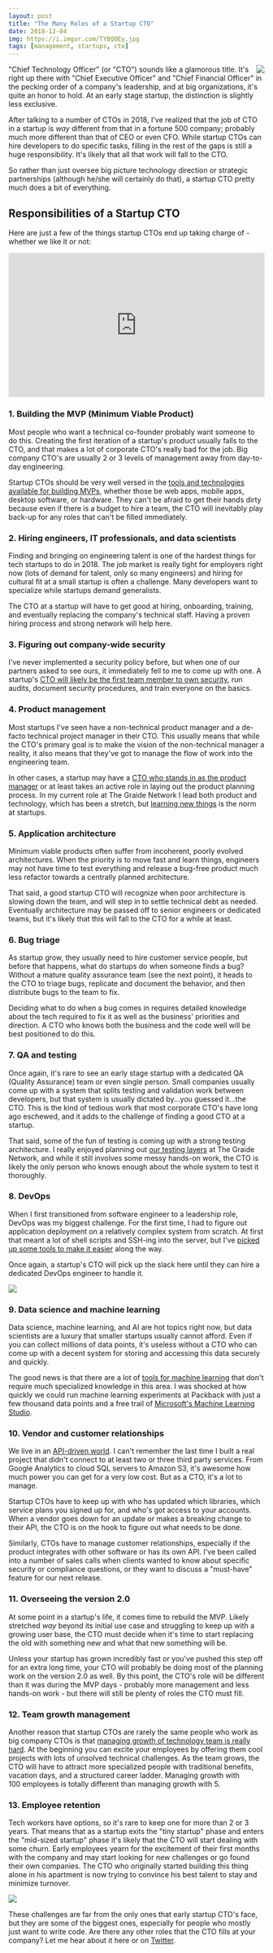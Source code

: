 ```yaml
---
layout: post
title: "The Many Roles of a Startup CTO"
date: 2018-12-04
img: https://i.imgur.com/TYBQOEy.jpg
tags: [management, startups, cto]
---
```


<img src="https://i.imgur.com/e43eJtu.jpg" style="float:right; margin-left: 15px; max-width: 350px">

"Chief Technology Officer" (or "CTO") sounds like a glamorous title. It's right up there with "Chief Executive Officer" and "Chief Financial Officer" in the pecking order of a company's leadership, and at big organizations, it's quite an honor to hold. At an early stage startup, the distinction is slightly less exclusive.

After talking to a number of CTOs in 2018, I've realized that the job of CTO in a startup is _way_ different from that in a fortune 500 company; probably much more different than that of CEO or even CFO. While startup CTOs can hire developers to do specific tasks, filling in the rest of the gaps is still a huge responsibility. It's likely that all that work will fall to the CTO.

So rather than just oversee big picture technology direction or strategic partnerships (although he/she will certainly do that), a startup CTO pretty much does a bit of everything.

## Responsibilities of a Startup CTO
Here are just a few of the things startup CTOs end up taking charge of - whether we like it or not: 

<style>.embed-container { position: relative; padding-bottom: 56.25%; height: 0; overflow: hidden; max-width: 100%; } .embed-container iframe, .embed-container object, .embed-container embed { position: absolute; top: 0; left: 0; width: 100%; height: 100%; }</style><div class='embed-container'><iframe src='https://www.youtube.com/embed/AABZMJcqVA4' frameborder='0' allowfullscreen></iframe></div>

### 1. Building the MVP (Minimum Viable Product)

Most people who want a technical co-founder probably want someone to do this. Creating the first iteration of a startup's product usually falls to the CTO, and that makes a lot of corporate CTO's really bad for the job. Big company CTO's are usually 2 or 3 levels of management away from day-to-day engineering.

Startup CTOs should be very well versed in the [tools and technologies available for building MVPs](https://www.portablecto.com/tools/), whether those be web apps, mobile apps, desktop software, or hardware. They can't be afraid to get their hands dirty because even if there is a budget to hire a team, the CTO will inevitably play back-up for any roles that can't be filled immediately.

### 2. Hiring engineers, IT professionals, and data scientists

Finding and bringing on engineering talent is one of the hardest things for tech startups to do in 2018. The job market is really tight for employers right now (lots of demand for talent, only so many engineers) and hiring for cultural fit at a small startup is often a challenge. Many developers want to specialize while startups demand generalists.

The CTO at a startup will have to get good at hiring, onboarding, training, and eventually replacing the company's technical staff. Having a proven hiring process and strong network will help here. 

### 3. Figuring out company-wide security

I've never implemented a security policy before, but when one of our partners asked to see ours, it immediately fell to me to come up with one. A startup's [CTO will likely be the first team member to own security](https://www.karllhughes.com/posts/security-tips-startups), run audits, document security procedures, and train everyone on the basics.

### 4. Product management

Most startups I've seen have a non-technical product manager and a de-facto technical project manager in their CTO. This usually means that while the CTO's primary goal is to make the vision of the non-technical manager a reality, it also means that they've got to manage the flow of work into the engineering team.

In other cases, a startup may have a [CTO who stands in as the product manager](https://www.reddit.com/r/startups/comments/a20mp9/product_management_ceo_or_cto/eauh5ud/) or at least takes an active role in laying out the product planning process. In my current role at The Graide Network I lead both product and technology, which has been a stretch, but [learning new things](https://www.karllhughes.com/posts/the-key-to-success-never-stop-learning) is the norm at startups. 

### 5. Application architecture

Minimum viable products often suffer from incoherent, poorly evolved architectures. When the priority is to move fast and learn things, engineers may not have time to test everything and release a bug-free product much less refactor towards a centrally planned architecture.

That said, a good startup CTO will recognize when poor architecture is slowing down the team, and will step in to settle technical debt as needed. Eventually architecture may be passed off to senior engineers or dedicated teams, but it's likely that this will fall to the CTO for a while at least.

### 6. Bug triage

As startup grow, they usually need to hire customer service people, but before that happens, what do startups do when someone finds a bug? Without a mature quality assurance team (see the next point), it heads to the CTO to triage bugs, replicate and document the behavior, and then distribute bugs to the team to fix.

Deciding what to do when a bug comes in requires detailed knowledge about the tech required to fix it as well as the business' priorities and direction. A CTO who knows both the business and the code well will be best positioned to do this.  

### 7. QA and testing

Once again, it's rare to see an early stage startup with a dedicated QA (Quality Assurance) team or even single person. Small companies usually come up with a system that splits testing and validation work between developers, but that system is usually dictated by...you guessed it...the CTO. This is the kind of tedious work that most corporate CTO's have long ago eschewed, and it adds to the challenge of finding a good CTO at a startup.

That said, some of the fun of testing is coming up with a strong testing architecture. I really enjoyed planning out [our testing layers](https://www.karllhughes.com/posts/testing-layers) at The Graide Network, and while it still involves some messy hands-on work, the CTO is likely the only person who knows enough about the whole system to test it thoroughly. 

### 8. DevOps

When I first transitioned from software engineer to a leadership role, DevOps was my biggest challenge. For the first time, I had to figure out application deployment on a relatively complex system from scratch. At first that meant a lot of shell scripts and SSH-ing into the server, but I've [picked up some tools to make it easier](https://www.karllhughes.com/posts/continuous-integration) along the way.

Once again, a startup's CTO will pick up the slack here until they can hire a dedicated DevOps engineer to handle it.

![](https://i.imgur.com/9nVmGDYl.jpg)

### 9. Data science and machine learning

Data science, machine learning, and AI are hot topics right now, but data scientists are a luxury that smaller startups usually cannot afford. Even if you can collect millions of data points, it's useless without a CTO who can come up with a decent system for storing and accessing this data securely and quickly.

The good news is that there are a lot of [tools for machine learning](https://www.portablecto.com/collections/machine-learning) that don't require much specialized knowledge in this area. I was shocked at how quickly we could run machine learning experiments at Packback with just a few thousand data points and a free trail of [Microsoft's Machine Learning Studio](https://www.portablecto.com/tools/azure-machine-learning-studio).

### 10. Vendor and customer relationships

We live in an [API-driven world](https://www.karllhughes.com/posts/cloud-services). I can't remember the last time I built a real project that didn't connect to at least two or three third party services. From Google Analytics to cloud SQL servers to Amazon S3, it's awesome how much power you can get for a very low cost. But as a CTO, it's a lot to manage. 

Startup CTOs have to keep up with who has updated which libraries, which service plans you signed up for, and who's got access to your accounts. When a vendor goes down for an update or makes a breaking change to their API, the CTO is on the hook to figure out what needs to be done.

Similarly, CTOs have to manage customer relationships, especially if the product integrates with other software or has its own API. I've been called into a number of sales calls when clients wanted to know about specific security or compliance questions, or they want to discuss a "must-have" feature for our next release.

### 11. Overseeing the version 2.0

At some point in a startup's life, it comes time to rebuild the MVP. Likely stretched _way_ beyond its initial use case and struggling to keep up with a growing user base, the CTO must decide when it's time to start replacing the old with something new and what that new something will be.

Unless your startup has grown incredibly fast or you've pushed this step off for an extra long time, your CTO will probably be doing most of the planning work on the version 2.0 as well. By this point, the CTO's role will be different than it was during the MVP days - probably more management and less hands-on work - but there will still be plenty of roles the CTO must fill.

### 12. Team growth management

Another reason that startup CTOs are rarely the same people who work as big company CTOs is that [managing growth of technology team is really hard](http://www.bersin.com/blog/post/2014/07/How-Do-We-Excite2c-Manage2c-and-Retain-the-Tech-Team.aspx). At the beginning you can excite your employees by offering them cool projects with lots of unsolved technical challenges. As the team grows, the CTO will have to attract more specialized people with traditional benefits, vacation days, and a structured career ladder. Managing growth with 100 employees is totally different than managing growth with 5.

### 13. Employee retention

Tech workers have options, so it's rare to keep one for more than 2 or 3 years. That means that as a startup exits the "tiny startup" phase and enters the "mid-sized startup" phase it's likely that the CTO will start dealing with some churn. Early employees yearn for the excitement of their first months with the company and may start looking for new challenges or go found their own companies. The CTO who originally started building this thing alone in his apartment is now trying to convince his best talent to stay and minimize turnover.

![](https://i.imgur.com/qmBywUb.jpg)

These challenges are far from the only ones that early startup CTO's face, but they are some of the biggest ones, especially for people who mostly just want to write code. Are there any other roles that the CTO fills at your company? Let me hear about it here or on [Twitter](http://www.twitter.com/karllhughes).
